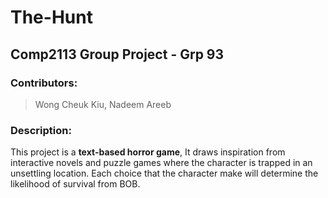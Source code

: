 # The-Hunt
## Comp2113 Group Project - Grp 93
### Contributors:
> Wong Cheuk Kiu, Nadeem Areeb

### Description:
This project is a **text-based horror game**, It draws inspiration from interactive novels and puzzle games where the character is trapped in an unsettling location. Each choice that the character make will determine the likelihood of survival from BOB.
